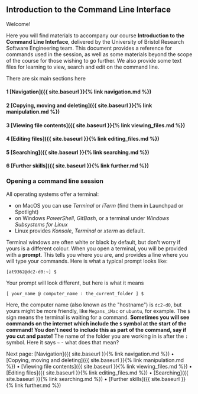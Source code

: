 ## Introduction to the Command Line Interface

Welcome!

Here you will find materials to accompany our course **Introduction to the Command Line Interface**, delivered by the University of Bristol Research Software Engineering team. This document provides a reference for commands used in the session, as well as some materials beyond the scope of the course for those wishing to go further. We also provide some text files for learning to view, search and edit on the command line. 

There are six main sections here

#### 1 [Navigation]({{ site.baseurl }}{% link navigation.md %}) 
#### 2 [Copying, moving and deleting]({{ site.baseurl }}{% link manipulation.md %})
#### 3 [Viewing file contents]({{ site.baseurl }}{% link viewing_files.md %})
#### 4 [Editing files]({{ site.baseurl }}{% link editing_files.md %})
#### 5 [Searching]({{ site.baseurl }}{% link searching.md %})
#### 6 [Further skills]({{ site.baseurl }}{% link further.md %})

### Opening a command line session

All operating systems offer a terminal: 
- on MacOS you can use *Terminal* or *iTerm* (find them in Launchpad or Spotlight)
- on Windows *PowerShell*, *GitBash*, or a terminal under *Windows Subsystems for Linux* 
- Linux provides *Konsole*, *Terminal* or *xterm* as default.

Terminal windows are often white or black by default, but don't worry if yours is a different colour. When you open a terminal, you will be provided with a **prompt**. This tells you where you are, and provides a line where you will type your commands. Here is what a typical prompt looks like:

```
[at9362@dc2-d0:~] $
```

Your prompt will look different, but here is what it means

```
[ your_name @ computer_name : the_current_folder ] $
```

Here, the computer name (also known as the "hostname") is `dc2-d0`, but yours might be more friendly, like `Megans_iMac` or `ubuntu`, for example. 
The `$` sign means the terminal is waiting for a command. **Sometimes you will see commands on the internet which include the `$` symbol at the start of the command! You don't need to include this as part of the command, say if you cut and paste!** The name of the folder you are working in is after the `:` symbol. Here it says `~` - what does that mean? 

Next page: [Navigation]({{ site.baseurl }}{% link navigation.md %}) • [Copying, moving and deleting]({{ site.baseurl }}{% link manipulation.md %}) • [Viewing file contents]({{ site.baseurl }}{% link viewing_files.md %}) • [Editing files]({{ site.baseurl }}{% link editing_files.md %}) • [Searching]({{ site.baseurl }}{% link searching.md %}) • [Further skills]({{ site.baseurl }}{% link further.md %})
